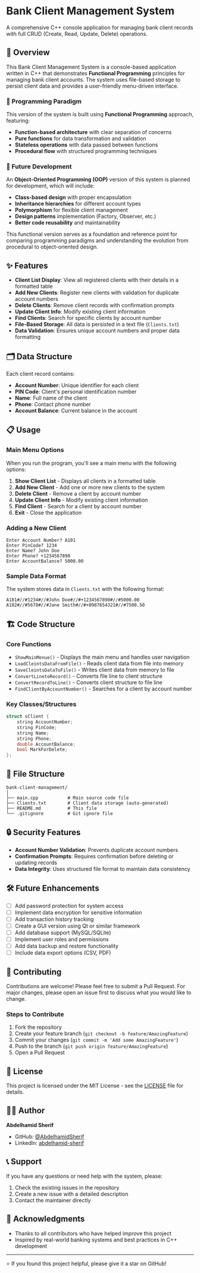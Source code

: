 # Bank Client Management System

A comprehensive C++ console application for managing bank client records with full CRUD (Create, Read, Update, Delete) operations.

## 🏦 Overview

This Bank Client Management System is a console-based application written in C++ that demonstrates **Functional Programming** principles for managing bank client accounts. The system uses file-based storage to persist client data and provides a user-friendly menu-driven interface.

### 🎯 Programming Paradigm

This version of the system is built using **Functional Programming** approach, featuring:
- **Function-based architecture** with clear separation of concerns
- **Pure functions** for data transformation and validation
- **Stateless operations** with data passed between functions
- **Procedural flow** with structured programming techniques

### 🔄 Future Development

An **Object-Oriented Programming (OOP)** version of this system is planned for development, which will include:
- **Class-based design** with proper encapsulation
- **Inheritance hierarchies** for different account types
- **Polymorphism** for flexible client management
- **Design patterns** implementation (Factory, Observer, etc.)
- **Better code reusability** and maintainability

This functional version serves as a foundation and reference point for comparing programming paradigms and understanding the evolution from procedural to object-oriented design.

## ✨ Features

- **Client List Display**: View all registered clients with their details in a formatted table
- **Add New Clients**: Register new clients with validation for duplicate account numbers
- **Delete Clients**: Remove client records with confirmation prompts
- **Update Client Info**: Modify existing client information
- **Find Clients**: Search for specific clients by account number
- **File-Based Storage**: All data is persisted in a text file (`Clients.txt`)
- **Data Validation**: Ensures unique account numbers and proper data formatting

## 🗂️ Data Structure

Each client record contains:
- **Account Number**: Unique identifier for each client
- **PIN Code**: Client's personal identification number
- **Name**: Full name of the client
- **Phone**: Contact phone number
- **Account Balance**: Current balance in the account

## 📋 Usage

### Main Menu Options

When you run the program, you'll see a main menu with the following options:

1. **Show Client List** - Displays all clients in a formatted table
2. **Add New Client** - Add one or more new clients to the system
3. **Delete Client** - Remove a client by account number
4. **Update Client Info** - Modify existing client information
5. **Find Client** - Search for a client by account number
6. **Exit** - Close the application

### Adding a New Client

```
Enter Account Number? A101
Enter PinCode? 1234
Enter Name? John Doe
Enter Phone? +1234567890
Enter AccountBalance? 5000.00
```

### Sample Data Format

The system stores data in `Clients.txt` with the following format:
```
A101#//#1234#//#John Doe#//#+1234567890#//#5000.00
A102#//#5678#//#Jane Smith#//#+0987654321#//#7500.50
```

## 🏗️ Code Structure

### Core Functions

- `ShowMainMenue()` - Displays the main menu and handles user navigation
- `LoadCleintsDataFromFile()` - Reads client data from file into memory
- `SaveCleintsDataToFile()` - Writes client data from memory to file
- `ConvertLinetoRecord()` - Converts file line to client structure
- `ConvertRecordToLine()` - Converts client structure to file line
- `FindClientByAccountNumber()` - Searches for a client by account number

### Key Classes/Structures

```cpp
struct sClient {
    string AccountNumber;
    string PinCode;
    string Name;
    string Phone;
    double AccountBalance;
    bool MarkForDelete;
};
```

## 📁 File Structure

```
bank-client-management/
│
├── main.cpp           # Main source code file
├── Clients.txt        # Client data storage (auto-generated)
├── README.md          # This file
└── .gitignore         # Git ignore file
```

## 🔒 Security Features

- **Account Number Validation**: Prevents duplicate account numbers
- **Confirmation Prompts**: Requires confirmation before deleting or updating records
- **Data Integrity**: Uses structured file format to maintain data consistency

## 🛠️ Future Enhancements

- [ ] Add password protection for system access
- [ ] Implement data encryption for sensitive information
- [ ] Add transaction history tracking
- [ ] Create a GUI version using Qt or similar framework
- [ ] Add database support (MySQL/SQLite)
- [ ] Implement user roles and permissions
- [ ] Add data backup and restore functionality
- [ ] Include data export options (CSV, PDF)

## 🤝 Contributing

Contributions are welcome! Please feel free to submit a Pull Request. For major changes, please open an issue first to discuss what you would like to change.

### Steps to Contribute

1. Fork the repository
2. Create your feature branch (`git checkout -b feature/AmazingFeature`)
3. Commit your changes (`git commit -m 'Add some AmazingFeature'`)
4. Push to the branch (`git push origin feature/AmazingFeature`)
5. Open a Pull Request

## 📝 License

This project is licensed under the MIT License - see the [LICENSE](LICENSE) file for details.

## 👨‍💻 Author

**Abdelhamid Sherif**
- GitHub: [@AbdelhamidSherif](https://github.com/AbdelhamidSherif)
- LinkedIn: [abdelhamid-sherif](https://linkedin.com/in/abdelhamid-sherif)

## 📞 Support

If you have any questions or need help with the system, please:
1. Check the existing issues in the repository
2. Create a new issue with a detailed description
3. Contact the maintainer directly

## 🙏 Acknowledgments

- Thanks to all contributors who have helped improve this project
- Inspired by real-world banking systems and best practices in C++ development

---

⭐ If you found this project helpful, please give it a star on GitHub!
